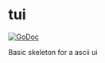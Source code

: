 # tui
[![GoDoc](https://img.shields.io/badge/godoc-reference-blue.svg)](https://godoc.org/github.com/vtuson/tui)

Basic skeleton for a ascii ui 

